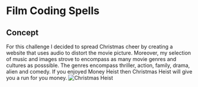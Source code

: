 # Film Coding Spells
## Concept
For this challenge I decided to spread Christmas cheer by creating a website that uses audio to distort the movie picture. Moreover, my selection of music and images strove to encompass as many movie genres and cultures as posssible. The genres encompass thriller, action, family, drama, alien and comedy. If you enjoyed Money Heist then Christmas Heist will give you a run for you money.
![Christmas Heist](action.png)
